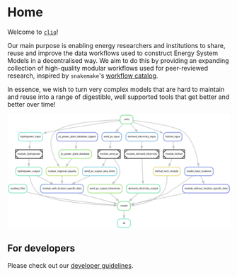 # Home

Welcome to [`clio`](https://github.com/calliope-project/clio)!

Our main purpose is enabling energy researchers and institutions to share, reuse and improve the data workflows used to construct Energy System Models in a decentralised way.
We aim to do this by providing an expanding collection of high-quality modular workflows used for peer-reviewed research, inspired by `snakemake`'s [workflow catalog](https://snakemake.github.io/snakemake-workflow-catalog/).

In essence, we wish to turn very complex models that are hard to maintain and reuse into a range of digestible, well supported tools that get better and better over time!

![modules](./images/modular.png)

## For developers

Please check out our [developer guidelines](./Developer_guidelines/getting_started.md).
